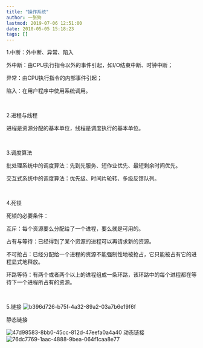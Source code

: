 ```yaml
---
title: "操作系统"
author: 一张狗
lastmod: 2019-07-06 12:51:00
date: 2010-05-05 15:18:23
tags: []
---
```



1.中断：外中断、异常、陷入

外中断：由CPU执行指令以外的事件引起，如I/O结束中断、时钟中断；

异常：由CPU执行指令的内部事件引起；

陷入：在用户程序中使用系统调用。

 

2.进程与线程

进程是资源分配的基本单位，线程是调度执行的基本单位。

 

3.调度算法

批处理系统中的调度算法：先到先服务、短作业优先、最短剩余时间优先。

交互式系统中的调度算法：优先级、时间片轮转、多级反馈队列。

 

4.死锁

死锁的必要条件：

互斥：每个资源要么分配给了一个进程，要么就是可用的。

占有与等待：已经得到了某个资源的进程可以再请求新的资源。

不可抢占：已经分配给一个进程的资源不能强制性地被抢占，它只能被占有它的进程显式地释放。

环路等待：有两个或者两个以上的进程组成一条环路，该环路中的每个进程都在等待下一个进程所占有的资源。

 

5.链接
![b396d726-b75f-4a32-89a2-03a7b6e19f6f](http://yizhanggou.top/imgs/2019/07/b396d726-b75f-4a32-89a2-03a7b6e19f6f.jpeg)

静态链接

![47d98583-8bb0-45cc-812d-47eefa0a4a40](http://yizhanggou.top/imgs/2019/07/47d98583-8bb0-45cc-812d-47eefa0a4a40.jpeg)
动态链接
![76dc7769-1aac-4888-9bea-064f1caa8e77](http://yizhanggou.top/imgs/2019/07/76dc7769-1aac-4888-9bea-064f1caa8e77.jpeg)


